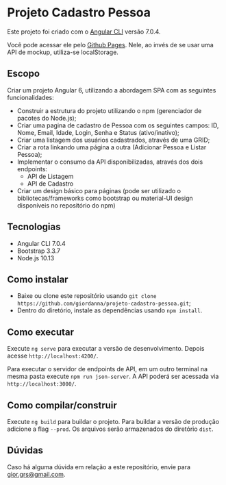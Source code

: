 # Projeto Cadastro Pessoa

Este projeto foi criado com o [Angular CLI](https://github.com/angular/angular-cli) versão 7.0.4.

Você pode acessar ele pelo [Github Pages](https://giordanna.github.io/projeto-cadastro-pessoa/). Nele, ao invés de se usar uma API de mockup, utiliza-se localStorage.

## Escopo

Criar um projeto Angular 6, utilizando a abordagem SPA com as seguintes funcionalidades:

- Construir a estrutura do projeto utilizando o npm (gerenciador de pacotes do Node.js);
- Criar uma pagina de cadastro de Pessoa com os seguintes campos: ID, Nome, Email, Idade, Login, Senha e Status (ativo/inativo);
- Criar uma listagem dos usuários cadastrados, através de uma GRID;
- Criar a rota linkando uma página a outra (Adicionar Pessoa e Listar Pessoa);
- Implementar o consumo da API disponibilizadas, através dos dois endpoints:
	- API de Listagem
	- API de Cadastro
- Criar um design básico para páginas (pode ser utilizado o bibliotecas/frameworks como bootstrap ou material-UI design disponíveis no repositório do npm)

## Tecnologias

- Angular CLI 7.0.4
- Bootstrap 3.3.7
- Node.js 10.13

## Como instalar

- Baixe ou clone este repositório usando `git clone https://github.com/giordanna/projeto-cadastro-pessoa.git`;
- Dentro do diretório, instale as dependências usando `npm install`.

## Como executar

Execute `ng serve` para executar a versão de desenvolvimento. Depois acesse `http://localhost:4200/`.

Para executar o servidor de endpoints de API, em um outro terminal na mesma pasta execute `npm run json-server`. A API poderá ser acessada via `http://localhost:3000/`.
## Como compilar/construir

Execute `ng build` para buildar o projeto. Para buildar a versão de produção adicione a flag `--prod`. Os arquivos serão armazenados do diretório `dist`.

## Dúvidas
Caso há alguma dúvida em relação a este repositório, envie para gior.grs@gmail.com.

